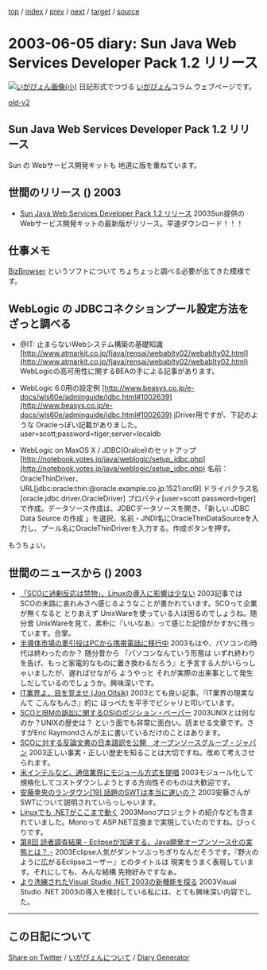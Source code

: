 [top](https://igapyon.github.io/diary/) 
 / [index](https://igapyon.github.io/diary/2003/index.html) 
 / [prev](https://igapyon.github.io/diary/2003/ig030604.html) 
 / [next](https://igapyon.github.io/diary/2003/ig030606.html) 
 / [target](https://igapyon.github.io/diary/2003/ig030605.html) 
 / [source](https://github.com/igapyon/diary/blob/gh-pages/2003/ig030605.html.src.md) 

2003-06-05 diary: Sun Java Web Services Developer Pack 1.2 リリース
=====================================================================================================
[![いがぴょん画像(小)](https://igapyon.github.io/diary/images/iga200306s.jpg "いがぴょん")](https://igapyon.github.io/diary/memo/memoigapyon.html) 日記形式でつづる [いがぴょん](https://igapyon.github.io/diary/memo/memoigapyon.html)コラム ウェブページです。

[old-v2](ig030605-orig.html)

## Sun Java Web Services Developer Pack 1.2 リリース

Sun の Webサービス開発キットも 地道に版を重ねています。


## 世間のリリース () 2003

* [Sun Java Web Services Developer Pack 1.2 リリース](http://java.sun.com/webservices/)  2003Sun提供のWebサービス開発キットの最新版がリリース。早速ダウンロード！！！

## 仕事メモ

[BizBrowser](http://www.axissoft.co.jp/biz/bizbd/index.html) というソフトについて ちょちょっと調べる必要が出てきた模様です。

## WebLogic の JDBCコネクションプール設定方法をざっと調べる

* @IT: 止まらないWebシステム構築の基礎知識
  [http://www.atmarkit.co.jp/fjava/rensai/webablty02/webablty02.html](http://www.atmarkit.co.jp/fjava/rensai/webablty02/webablty02.html)
  WebLogicの高可用性に関するBEAの手による記事があります。
  
* WebLogic 6.0用の設定例
  [http://www.beasys.co.jp/e-docs/wls60e/adminguide/jdbc.html#1002639](http://www.beasys.co.jp/e-docs/wls60e/adminguide/jdbc.html#1002639)
  jDriver用ですが、下記のような Oracleっぽい記載がありました。
  user=scott;password=tiger;server=localdb
  
* WebLogic on MaxOS X / JDBC(Oralce)のセットアップ[http://notebook.votes.jp/java/weblogic/setup_jdbc.php](http://notebook.votes.jp/java/weblogic/setup_jdbc.php)
  名前：OracleThinDriver、URL[jdbc:oracle:thin:@oracle.example.co.jp:1521:orcl9] ドライバクラス名[oracle.jdbc.driver.OracleDriver] プロパティ[user=scott password=tiger]で作成。データソース作成は、JDBCデータソースを開き、「新しい JDBC Data Source の作成 」を選択。名前・JNDI名にOracleThinDataSourceを入力し、プール名にOracleThinDriverを入力する。作成ボタンを押す。

もうちょい。

## 世間のニュースから () 2003

* [「SCOに過剰反応は禁物」、Linuxの導入に影響は少ない](http://japan.cnet.com/news/ent/story/0,2000047623,20054932,00.htm)  2003記事では SCOの末路に哀れみさへ感じるようなことが書かれています。SCOって企業が無くなると とりあえず UnixWareを使っている人は困るのでしょうね。随分昔 UnixWareを見て、素朴に『いいなあ』って感じた記憶がかすかに残っています。合掌。
* [半導体市場の牽引役はPCから携帯電話に移行中](http://japan.cnet.com/svc/rss?id=1264.47674.54933)  2003もはや、パソコンの時代は終わったのか？ 随分昔から 『パソコンなんていう形態は いずれ終わりを告げ、もっと家電的なものに置き換わるだろう』と予言する人がいらっしゃいましたが、遅ればせながら ようやっと それが実際の出来事として発生しだしているのでしょうか。興味深いです。
* [IT業界よ、目を覚ませ (Jon Oltsik)](http://japan.cnet.com/news/pers/story/0,2000047682,20054892,00.htm)  2003とても良い記事。『IT業界の現実なんて こんなもんさ』的に ほっぺたを平手でピシャリと叩いています。
* [SCOとIBMの訴訟に関するOSIのポジション・ペーパー](http://opensource.jp/sco/sco-vs-ibm.html)  2003UNIXとは何なのか？UNIXの歴史は？ という面でも非常に面白い。読ませる文章です。さすがEric Raymondさんが主に書いているだけのことはあります。
* [SCOに対する反論文書の日本語訳を公開　オープンソースグループ・ジャパン](http://www.zdnet.co.jp/news/0306/04/njbt_03.html)  2003正しい事実・正しい歴史を知ることは大切ですね。改めて考えさせられます。
* [米インテルなど、通信業界にモジュール方式を提唱](http://japan.cnet.com/news/com/story/0,2000047668,20054979,00.htm)  2003モジュール化して規格化してコストダウンしようとする方向性そのものは大歓迎です。
* [安藤幸央のランダウン[19] 話題のSWTは本当に速いの？](http://www.atmarkit.co.jp/fjava/column/andoh/andoh19.html)  2003安藤さんがSWTについて説明されていらっしゃいます。
* [Linuxでも .NETがここまで動く](http://itpro.nikkeibp.co.jp/free/ITPro/OPINION/20030527/1/)  2003Monoプロジェクトの紹介なども含まれていました。Monoって ASP.NET互換まで実現していたのですね。びっくりです。
* [第8回 読者調査結果 - Eclipseが加速する、Java開発オープンソース化の実態とは？ -](http://www.atmarkit.co.jp/fjava/survey/survey0306/java0303.html)  2003Eclipse人気がダントツぶっちぎりなんだそうです。『野火のように広がるEclipseユーザー』とのタイトルは 現実をうまく表現しています。それにしても、みんな結構 先物好みですなぁ。
* [より洗練されたVisual Studio .NET 2003の新機能を探る](http://www.atmarkit.co.jp/fdotnet/special/vs2003/vs2003_01.html)  2003Visual Studio .NET 2003の導入を検討している私には、とても興味深い内容でした。

----------------------------------------------------------------------------------------------------

## この日記について

[Share on Twitter](https://twitter.com/intent/tweet?hashtags=igapyon%2Cdiary%2C%E3%81%84%E3%81%8C%E3%81%B4%E3%82%87%E3%82%93&text=Sun+Java+Web+Services+Developer+Pack+1.2+%E3%83%AA%E3%83%AA%E3%83%BC%E3%82%B9&url=https%3A%2F%2Figapyon.github.io%2Fdiary%2F2003%2Fig030605.html) / [いがぴょんについて](https://igapyon.github.io/diary/memo/memoigapyon.html) / [Diary Generator](https://github.com/igapyon/igapyonv3)
